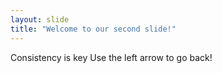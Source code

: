 ```yaml
---
layout: slide
title: "Welcome to our second slide!"
---
```

Consistency is key
Use the left arrow to go back!
